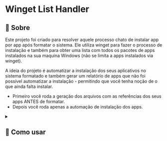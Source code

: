 # Winget List Handler

## 🔎 Sobre

Este projeto foi criado para resolver aquele processo chato de instalar app por app após formatar o sistema. Ele utiliza winget para fazer o processo de instalação e também para obter uma lista com todos os pacotes de apps instalados na sua maquina Windows (não se limita a apps instalados via winget).

A ideia do projeto é automatizar a instalação dos seus aplicativos no sistema formatado e também gerar um relatório de apps que não foi possível automatizar a instalação - permitindo que você tenha noção de o que ainda falta instalar.

- Primeiro você roda a geração dos arquivos com as referências dos seus apps ANTES de formatar.
- Depois você roda apenas a automação de instalação dos apps.

<details><summary><h2>🚀 Como usar</h2></summary>

### Pré-requisitos

![Windows](https://img.shields.io/badge/Windows-0078D6?style=for-the-badge&logo=windows&logoColor=white)
![NPM](https://img.shields.io/badge/NPM-%23CB3837.svg?style=for-the-badge&logo=npm&logoColor=white)
![NodeJS](https://img.shields.io/badge/node.js-6DA55F?style=for-the-badge&logo=node.js&logoColor=white)

### Passo a passo

1.  Antes de formatar sua maquina, gere os relatórios de apps.

    - Esses relatórios são a lista processada de programas instalados na sua maquina atual.
    - Nesse processo são gerados dois arquivos: apps-com-pacotes.json, apps-prejudicados.json.
      - **apps-com-pacotes.json:** Esse é o arquivo principal para a automatização de instalação de apps. Ele já foi processado e possui como conteúdo apenas apps instalaveis via winget.
      - **app-prejudicados.json:** Esse é uma lista de todos os apps que não poderão ser instalados via winget. São apps que não possuem pacote publicado no winget ou possuem algum erro de formatação causado pela saída do comando `winget list`.
    - O diretório dos arquivos gerados por esta etapa localiza-se na raíz do projeto e é criado ao executa-lo.

    Execute os comando na raíz do projeto.

    Instale as dependências do projeto

        npm install -y

    Execute a criação dos relatórios

        node index.js --generate-files-only

2.  Após gerados os arquivos, copie o diretório _arquivos_gerados_ - ou o projeto inteiro - e mantenha-o em um local seguro contra formatação.
    - Sinta-se livre para ajustar o _apps-com-pacotes.json_, remova o que você bem quiser, mas cuidado para não quebrar a formatação do json.
3.  Agora na sua máquina formatada, clone o projeto novamente e cole o diretório _arquivos_gerados_ na raíz do projeto - ou apenas traga a sua cópia completa do projeto para a máquina - e rode a automatização de instalação de apps.

    Utilize o seguinte comando no terminal na raíz do projeto:

        node index.js --consume-file-only

    Cada pacote será instalado um de cada vez de forma síncrona.

    Para instalar os pacotes de forma assíncrona utilize o comando:

        node index.js --consume-file-only --async

    Após isso basta aguardar o termino do processo.

    A instalação síncrona pode ser muito demorada, mas demanda pouco processamento, RAM e escrita. A instalação assíncrona é muito mais rápida, porém, ainda não está otimizada, por isso pode demandar muito processamento, RAM e gravação de disco se houver um volume muito grande de apps a serem instalados, então evite usa-la em computadores legado.

    Esse processo pode demorar, pois depende da velocidade dos servidores dos pacotes.
